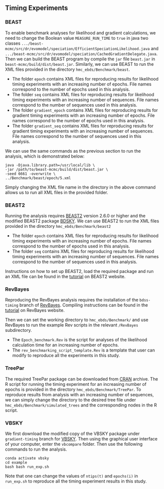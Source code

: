 ## Timing Experiments
### BEAST
To enable benchmark analyses for likelihood and gradient calculations, we need to change the Boolean value `MEASURE_RUN_TIME` to `true` in java two classes `.../beast-mcmc/src/dr/evomodel/speciation/EfficientSpeciationLikelihood.java` and `.../beast-mcmc/src/dr/evomodel/speciation/CachedGradientDelegate.java`. Then we can build the BEAST program by compile the `jar` file `beast.jar` in `beast-mcmc/build/dist/beast.jar`.
Similarly, we can use BEAST to run the XML files provided in the directory `hmc_ebds/Benchmark/beast`. 

  - The folder `epoch` contains XML files for reproducing results for likelihood timing experiments with an increasing number of epochs. File names correspond to the number of epochs used in this analysis.
  - The folder `seq` contains XML files for reproducing results for likelihood timing experiments with an increasing number of sequences. File names correspond to the number of sequences used in this analysis.
  - The folder `gradient_epoch` contains XML files for reproducing results for gradient timing experiments with an increasing number of epochs. File names correspond to the number of epochs used in this analysis.
  - The folder `gradient_seq` contains XML files for reproducing results for gradient timing experiments with an increasing number of sequences. File names correspond to the number of sequences used in this analysis.

We can use the same commands as the previous section to run the analysis, which is demonstrated below:

  ```
  java -Djava.library.path=/usr/local/lib \
  -jar /path/to/beast-mcmc/build/dist/beast.jar \
  -seed 6661 -overwrite \
  ../Benchmark/beast/epoch/5.xml
  ```

Simply changing the XML file name in the directory in the above command allows us to run all XML files in the provided folder.

### BEAST2
Running the analysis requires [BEAST2](https://www.beast2.org/) version 2.6.0 or higher and the modified BEAST2 package [BDSKY](https://github.com/yucais/bdsky_benchmark). We can use BEAST2 to run the XML files provided in the directory `hmc_ebds/Benchmark/beast2`

  - The folder `epoch` contains XML files for reproducing results for likelihood timing experiments with an increasing number of epochs. File names correspond to the number of epochs used in this analysis. 
  - The folder `seq` contains XML files for reproducing results for likelihood timing experiments with an increasing number of sequences. File names correspond to the number of sequences used in this analysis.

Instructions on how to set up BEAST2, load the required package and run an XML file can be found in the [tutorial](https://www.beast2.org/tutorials/) on BEAST2 website.

### RevBayes

Reproducing the RevBayes analysis requires the installation of the `bdss-timing` branch of [RevBayes](https://www.beast2.org/tutorials/). Compiling instructions can be found in the [tutorial](https://revbayes.github.io/compile-osx) on RevBayes website.

Then we can set the working directory to `hmc_ebds/Benchmark/`
and use RevBayes to run the example Rev scripts in the relevant `/RevBayes` subdirectory.

- The `Epoch_benchmark.Rev` is the script for analyses of the likelihood calculation time for an increasing number of epochs.
- The `rev_benchmarking_script_template.Rev` is a template that user can modify to reproduce all the experiments in this study.

### TreePar

The required TreePar package can be downloaded from [CRAN](https://cran-archive.r-project.org/web/checks/2022/2022-04-27_check_results_TreePar.html) archive. The R script for running the timing experiment for an increasing number of epochs is provided in the directory `hmc_ebds/Benchmark/TreePar`. To reproduce results from analysis with an increasing number of sequences, we can simply change the directory to the desired tree file under `hmc_ebds/Benchmark/simulated_trees` and the corresponding nodes in the R script.

### VBSKY

We first download the modified copy of the VBSKY package under `gradient-timing` branch for [VBSKY](https://github.com/yucais/vbcompare/tree/gradient-timing). Then using the graphical user interface of your computer, enter the `vbcompare` folder. Then use the following commands to run the analysis.

  ```
  conda activate vbsky
  cd example
  bash bash run_exp.sh
  ```

Note that one can change the values of `ntips(t)` and `epochs(i)` in `run_exp.sh` to reproduce all the timing experiment results in this study.
